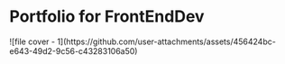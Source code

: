 <h1>Portfolio for FrontEndDev</h1>
![file cover - 1](https://github.com/user-attachments/assets/456424bc-e643-49d2-9c56-c43283106a50)

